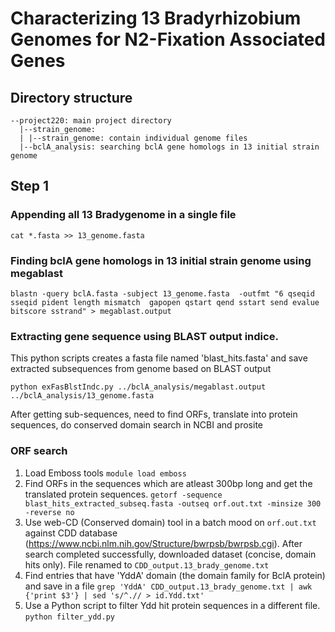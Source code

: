 # Characterizing 13 Bradyrhizobium Genomes for N2-Fixation Associated Genes 

## Directory structure 

```
--project220: main project directory
  |--strain_genome: 
  |	|--strain_genome: contain individual genome files
  |--bclA_analysis: searching bclA gene homologs in 13 initial strain genome
```


## Step 1 


### Appending all 13 Bradygenome in a single file
`cat *.fasta >> 13_genome.fasta`

### Finding bclA gene homologs in 13 initial strain genome using megablast

`blastn -query bclA.fasta -subject 13_genome.fasta 
-outfmt "6 qseqid sseqid pident length mismatch 
gapopen qstart qend sstart send evalue bitscore sstrand" > megablast.output`

### Extracting gene sequence using BLAST output indice. 

This python scripts creates a  fasta file named 'blast_hits.fasta' and save extracted subsequences from genome based on BLAST output

`python exFasBlstIndc.py ../bclA_analysis/megablast.output ../bclA_analysis/13_genome.fasta`

After getting sub-sequences, need to find ORFs, translate into protein sequences, do conserved domain search in NCBI and prosite

### ORF search
1. Load Emboss tools
`module load emboss`
2. Find ORFs in the sequences which are atleast 300bp long and get the translated protein sequences.
`getorf -sequence blast_hits_extracted_subseq.fasta -outseq orf.out.txt -minsize 300 -reverse no`
3. Use web-CD (Conserved domain) tool in a batch mood on `orf.out.txt` against CDD database (https://www.ncbi.nlm.nih.gov/Structure/bwrpsb/bwrpsb.cgi). After search completed successfully, downloaded dataset (concise, domain hits only). File renamed to `CDD_output.13_brady_genome.txt`
4. Find entries that have 'YddA' domain (the domain family for BclA protein) and save in a file
`grep 'YddA' CDD_output.13_brady_genome.txt | awk {'print $3'} | sed 's/^.// > id.Ydd.txt'`
5. Use a Python script to filter Ydd hit protein sequences in a different file.
`python filter_ydd.py`




